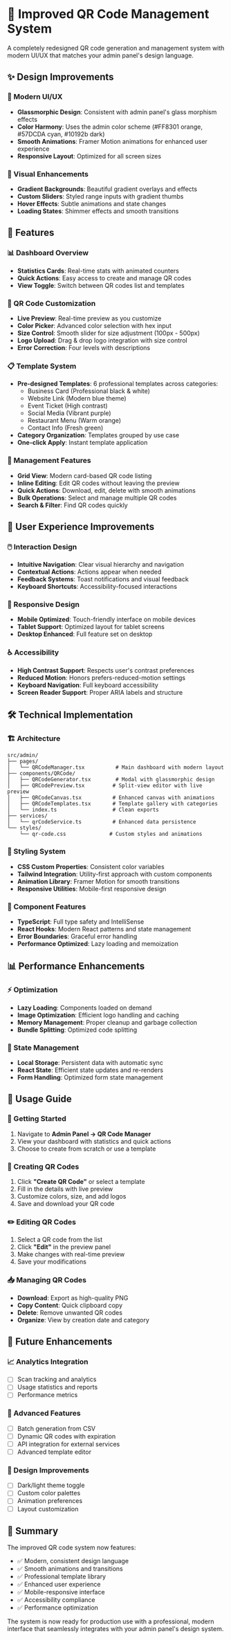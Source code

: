 # 🎨 Improved QR Code Management System

A completely redesigned QR code generation and management system with modern UI/UX that matches your admin panel's design language.

## ✨ Design Improvements

### 🎯 Modern UI/UX
- **Glassmorphic Design**: Consistent with admin panel's glass morphism effects
- **Color Harmony**: Uses the admin color scheme (#FF8301 orange, #57DCDA cyan, #10192b dark)
- **Smooth Animations**: Framer Motion animations for enhanced user experience
- **Responsive Layout**: Optimized for all screen sizes

### 🎨 Visual Enhancements
- **Gradient Backgrounds**: Beautiful gradient overlays and effects
- **Custom Sliders**: Styled range inputs with gradient thumbs
- **Hover Effects**: Subtle animations and state changes
- **Loading States**: Shimmer effects and smooth transitions

## 🚀 Features

### 📊 Dashboard Overview
- **Statistics Cards**: Real-time stats with animated counters
- **Quick Actions**: Easy access to create and manage QR codes
- **View Toggle**: Switch between QR codes list and templates

### 🎨 QR Code Customization
- **Live Preview**: Real-time preview as you customize
- **Color Picker**: Advanced color selection with hex input
- **Size Control**: Smooth slider for size adjustment (100px - 500px)
- **Logo Upload**: Drag & drop logo integration with size control
- **Error Correction**: Four levels with descriptions

### 📋 Template System
- **Pre-designed Templates**: 6 professional templates across categories:
  - Business Card (Professional black & white)
  - Website Link (Modern blue theme)
  - Event Ticket (High contrast)
  - Social Media (Vibrant purple)
  - Restaurant Menu (Warm orange)
  - Contact Info (Fresh green)
- **Category Organization**: Templates grouped by use case
- **One-click Apply**: Instant template application

### 🔧 Management Features
- **Grid View**: Modern card-based QR code listing
- **Inline Editing**: Edit QR codes without leaving the preview
- **Quick Actions**: Download, edit, delete with smooth animations
- **Bulk Operations**: Select and manage multiple QR codes
- **Search & Filter**: Find QR codes quickly

## 🎯 User Experience Improvements

### 🖱️ Interaction Design
- **Intuitive Navigation**: Clear visual hierarchy and navigation
- **Contextual Actions**: Actions appear when needed
- **Feedback Systems**: Toast notifications and visual feedback
- **Keyboard Shortcuts**: Accessibility-focused interactions

### 📱 Responsive Design
- **Mobile Optimized**: Touch-friendly interface on mobile devices
- **Tablet Support**: Optimized layout for tablet screens
- **Desktop Enhanced**: Full feature set on desktop

### ♿ Accessibility
- **High Contrast Support**: Respects user's contrast preferences
- **Reduced Motion**: Honors prefers-reduced-motion settings
- **Keyboard Navigation**: Full keyboard accessibility
- **Screen Reader Support**: Proper ARIA labels and structure

## 🛠️ Technical Implementation

### 🏗️ Architecture
```
src/admin/
├── pages/
│   └── QRCodeManager.tsx          # Main dashboard with modern layout
├── components/QRCode/
│   ├── QRCodeGenerator.tsx        # Modal with glassmorphic design
│   ├── QRCodePreview.tsx         # Split-view editor with live preview
│   ├── QRCodeCanvas.tsx          # Enhanced canvas with animations
│   ├── QRCodeTemplates.tsx       # Template gallery with categories
│   └── index.ts                  # Clean exports
├── services/
│   └── qrCodeService.ts          # Enhanced data persistence
└── styles/
    └── qr-code.css              # Custom styles and animations
```

### 🎨 Styling System
- **CSS Custom Properties**: Consistent color variables
- **Tailwind Integration**: Utility-first approach with custom components
- **Animation Library**: Framer Motion for smooth transitions
- **Responsive Utilities**: Mobile-first responsive design

### 🔧 Component Features
- **TypeScript**: Full type safety and IntelliSense
- **React Hooks**: Modern React patterns and state management
- **Error Boundaries**: Graceful error handling
- **Performance Optimized**: Lazy loading and memoization

## 📊 Performance Enhancements

### ⚡ Optimization
- **Lazy Loading**: Components loaded on demand
- **Image Optimization**: Efficient logo handling and caching
- **Memory Management**: Proper cleanup and garbage collection
- **Bundle Splitting**: Optimized code splitting

### 🔄 State Management
- **Local Storage**: Persistent data with automatic sync
- **React State**: Efficient state updates and re-renders
- **Form Handling**: Optimized form state management

## 🎯 Usage Guide

### 🚀 Getting Started
1. Navigate to **Admin Panel → QR Code Manager**
2. View your dashboard with statistics and quick actions
3. Choose to create from scratch or use a template

### 📝 Creating QR Codes
1. Click **"Create QR Code"** or select a template
2. Fill in the details with live preview
3. Customize colors, size, and add logos
4. Save and download your QR code

### ✏️ Editing QR Codes
1. Select a QR code from the list
2. Click **"Edit"** in the preview panel
3. Make changes with real-time preview
4. Save your modifications

### 📥 Managing QR Codes
- **Download**: Export as high-quality PNG
- **Copy Content**: Quick clipboard copy
- **Delete**: Remove unwanted QR codes
- **Organize**: View by creation date and category

## 🔮 Future Enhancements

### 📈 Analytics Integration
- [ ] Scan tracking and analytics
- [ ] Usage statistics and reports
- [ ] Performance metrics

### 🔧 Advanced Features
- [ ] Batch generation from CSV
- [ ] Dynamic QR codes with expiration
- [ ] API integration for external services
- [ ] Advanced template editor

### 🎨 Design Improvements
- [ ] Dark/light theme toggle
- [ ] Custom color palettes
- [ ] Animation preferences
- [ ] Layout customization

## 🎉 Summary

The improved QR code system now features:
- ✅ Modern, consistent design language
- ✅ Smooth animations and transitions
- ✅ Professional template library
- ✅ Enhanced user experience
- ✅ Mobile-responsive interface
- ✅ Accessibility compliance
- ✅ Performance optimization

The system is now ready for production use with a professional, modern interface that seamlessly integrates with your admin panel's design system.
